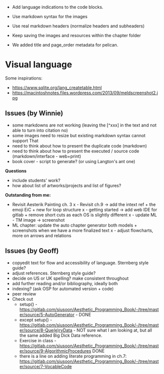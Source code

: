 - Add language indications to the code blocks.
- Use markdown syntax for the images
- Use real markdown headers (normalize headers and subheaders)
- Keep saving the images and resources within the chapter folder

- We added title and page_order metadata for pelican.

# Visual language

Some inspirations:
- <https://www.sqlite.org/lang_createtable.html>
- <https://macintoshnotes.files.wordpress.com/2013/09/meldscreenshot2.jpg>

## Issues (by Winnie)
- some markdowns are not working (leaving the [^xxx] in the text and not able to turn into citation no)
- some images need to resize but existing markdown syntax cannot support That
- need to think about how to present the duplicate code (markdown)
- need to think about how to present the executed / source code (markdown/interface - web+print)
- book cover - script to generate? (or using Langton's ant one)

**Questions**
- include students' work?
- how about list of artworks/projects and list of figures?

**Outstanding from me:**
- Revisit Aesterik Painting ch. 3
x - Revisit ch.9 -> add the intext ref + the emoji EiC + new for loop structure
x - getting started -> add web IDE for gitlab + remove short cuts as each OS is slightly different
x - update ML - TM image -> screenshot
- ML chapter: update the auto chapter generator both models + screenshots when we have a more finalized text
x - adjust flowcharts, more on arrows and relations

## Issues (by Geoff)
- copyedit text for flow and accessibility of language. Sternberg style guide?
- adjust references. Sternberg style guide?
- decide on US or UK spelling? make consistent throughout
- add further reading and/or bibliography, ideally both
- indexing? (ask OSP for automated version + code)
- peer review
- Check out
    - setup() - https://gitlab.com/siusoon/Aesthetic_Programming_Book/-/tree/master/source/5-AutoGenerator - DONE
    - except setup() - https://gitlab.com/siusoon/Aesthetic_Programming_Book/-/tree/master/source/8-Que(e)ryData - NOT sure what I am looking at, but all the same added Big Dick Data reference.
    - Exercise in class - https://gitlab.com/siusoon/Aesthetic_Programming_Book/-/tree/master/source/9-AlgorithmicProcedures DONE
    - there is a line on adding literate programming in ch.7: https://gitlab.com/siusoon/Aesthetic_Programming_Book/-/tree/master/source/7-VocableCode
